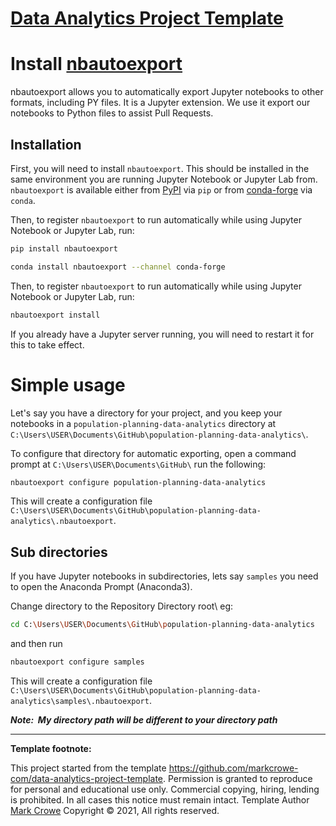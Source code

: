 
# [Data Analytics Project Template](./../../..)

# Install [nbautoexport](https://github.com/drivendataorg/nbautoexport)

 nbautoexport allows you to automatically export Jupyter notebooks to other formats, including PY files.  It is a Jupyter extension.  We use it export our notebooks to Python files to assist Pull Requests.

## Installation

First, you will need to install `nbautoexport`. This should be installed in the same environment you are running Jupyter Notebook or Jupyter Lab from. `nbautoexport` is available either from [PyPI](https://pypi.org/project/nbautoexport/) via `pip` or from [conda-forge](https://github.com/conda-forge/nbautoexport-feedstock) via `conda`.

Then, to register `nbautoexport` to run automatically while using Jupyter Notebook or Jupyter Lab, run:

```bash
pip install nbautoexport
```

```bash
conda install nbautoexport --channel conda-forge
```

Then, to register `nbautoexport` to run automatically while using Jupyter Notebook or Jupyter Lab, run:

```bash
nbautoexport install
```

If you already have a Jupyter server running, you will need to restart it for this to take effect.

# Simple usage

Let's say you have a directory for your project, and you keep your notebooks in a `population-planning-data-analytics` directory at
`C:\Users\USER\Documents\GitHub\population-planning-data-analytics\`.

To configure that directory for automatic exporting, open a command prompt at `C:\Users\USER\Documents\GitHub\` run the following:

```bash
nbautoexport configure population-planning-data-analytics
```

This will create a configuration file `C:\Users\USER\Documents\GitHub\population-planning-data-analytics\.nbautoexport`.

## Sub directories

If you have Jupyter notebooks in subdirectories, lets say `samples` you need to open the Anaconda Prompt (Anaconda3).

Change directory to the Repository Directory root\ eg:

```bash
cd C:\Users\USER\Documents\GitHub\population-planning-data-analytics
```

and then run

```bash
nbautoexport configure samples
```

This will create a configuration file `C:\Users\USER\Documents\GitHub\population-planning-data-analytics\samples\.nbautoexport`.

***Note:  My directory path will be different to your directory path***

---
**Template footnote:**

This project started from the template <https://github.com/markcrowe-com/data-analytics-project-template>. Permission is granted to reproduce for personal and educational use only. Commercial copying, hiring, lending is prohibited. In all cases this notice must remain intact. Template Author [Mark Crowe](https://github.com/markcrowe-com/) Copyright &copy; 2021, All rights reserved.

